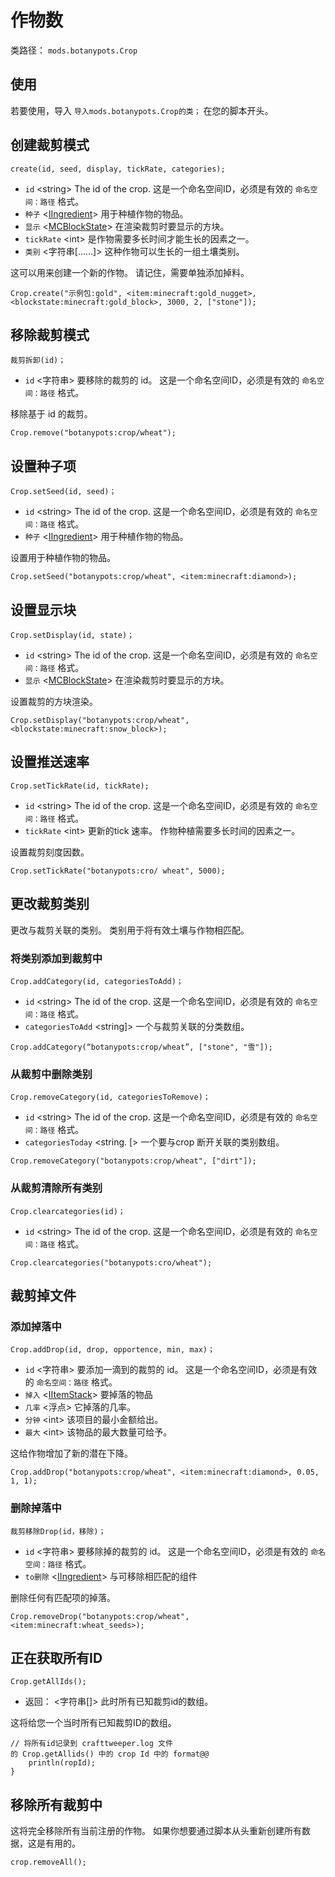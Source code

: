 # 作物数

类路径： `mods.botanypots.Crop`

## 使用

若要使用，导入 `导入mods.botanypots.Crop的类；` 在您的脚本开头。

## 创建裁剪模式

`create(id, seed, display, tickRate, categories);`

- `id` &lt;string> The id of the crop. 这是一个命名空间ID，必须是有效的 `命名空间：路径` 格式。
- `种子` <[IIngredient](/vanilla/api/items/IIngredient)> 用于种植作物的物品。
- `显示` <[MCBlockState](/vanilla/api/blocks/MCBlockState)> 在渲染裁剪时要显示的方块。
- `tickRate` &lt;int> 是作物需要多长时间才能生长的因素之一。
- `类别` &lt;字符串[……]> 这种作物可以生长的一组土壤类别。

这可以用来创建一个新的作物。 请记住，需要单独添加掉料。

```zenscript
Crop.create("示例包:gold", <item:minecraft:gold_nugget>, <blockstate:minecraft:gold_block>, 3000, 2, ["stone"]);
```

## 移除裁剪模式

`裁剪拆卸(id)；`

- `id` &lt;字符串> 要移除的裁剪的 id。 这是一个命名空间ID，必须是有效的 `命名空间：路径` 格式。

移除基于 id 的裁剪。

```zenscript
Crop.remove("botanypots:crop/wheat");
```

## 设置种子项

`Crop.setSeed(id, seed)；`

- `id` &lt;string> The id of the crop. 这是一个命名空间ID，必须是有效的 `命名空间：路径` 格式。
- `种子` <[IIngredient](/vanilla/api/items/IIngredient)> 用于种植作物的物品。

设置用于种植作物的物品。

```zenscript
Crop.setSeed("botanypots:crop/wheat", <item:minecraft:diamond>);
```

## 设置显示块

`Crop.setDisplay(id, state)；`

- `id` &lt;string> The id of the crop. 这是一个命名空间ID，必须是有效的 `命名空间：路径` 格式。
- `显示` <[MCBlockState](/vanilla/api/blocks/MCBlockState)> 在渲染裁剪时要显示的方块。

设置裁剪的方块渲染。

```zenscript
Crop.setDisplay("botanypots:crop/wheat", <blockstate:minecraft:snow_block>);
```

## 设置推送速率

`Crop.setTickRate(id, tickRate);`

- `id` &lt;string> The id of the crop. 这是一个命名空间ID，必须是有效的 `命名空间：路径` 格式。
- `tickRate` &lt;int> 更新的tick 速率。 作物种植需要多长时间的因素之一。

设置裁剪刻度因数。

```zenscript
Crop.setTickRate("botanypots:cro/ wheat", 5000);
```

## 更改裁剪类别

更改与裁剪关联的类别。 类别用于将有效土壤与作物相匹配。

### 将类别添加到裁剪中

`Crop.addCategory(id, categoriesToAdd)；`

- `id` &lt;string> The id of the crop. 这是一个命名空间ID，必须是有效的 `命名空间：路径` 格式。
- `categoriesToAdd` &lt;string]> 一个与裁剪关联的分类数组。

```zenscript
Crop.addCategory(“botanypots:crop/wheat”, ["stone", "雪"]);
```

### 从裁剪中删除类别

`Crop.removeCategory(id, categoriesToRemove)；`

- `id` &lt;string> The id of the crop. 这是一个命名空间ID，必须是有效的 `命名空间：路径` 格式。
- `categoriesToday` &lt;string. [> 一个要与crop 断开关联的类别数组。

```zenscript
Crop.removeCategory("botanypots:crop/wheat", ["dirt"]);
```

### 从裁剪清除所有类别

`Crop.clearcategories(id)；`

- `id` &lt;string> The id of the crop. 这是一个命名空间ID，必须是有效的 `命名空间：路径` 格式。

```zenscript
Crop.clearcategories("botanypots:cro/wheat");
```

## 裁剪掉文件

### 添加掉落中

`Crop.addDrop(id, drop, opportence, min, max)；`

- `id` &lt;字符串> 要添加一滴到的裁剪的 id。 这是一个命名空间ID，必须是有效的 `命名空间：路径` 格式。
- `掉入` <[IItemStack](/vanilla/api/items/IItemStack)> 要掉落的物品
- `几率` &lt;浮点> 它掉落的几率。
- `分钟` &lt;int> 该项目的最小金额给出。
- `最大` &lt;int> 该物品的最大数量可给予。

这给作物增加了新的潜在下降。

```zenscript
Crop.addDrop("botanypots:crop/wheat", <item:minecraft:diamond>, 0.05, 1, 1);
```

### 删除掉落中

`裁剪移除Drop(id，移除)；`

- `id` &lt;字符串> 要移除掉的裁剪的 id。 这是一个命名空间ID，必须是有效的 `命名空间：路径` 格式。
- `to删除` <[IIngredient](/vanilla/api/items/IIngredient)> 与可移除相匹配的组件

删除任何有匹配项的掉落。

```zenscript
Crop.removeDrop("botanypots:crop/wheat", <item:minecraft:wheat_seeds>);
```

## 正在获取所有ID

`Crop.getAllIds();`

- 返回： &lt;字符串[]> 此时所有已知裁剪id的数组。

这将给您一个当时所有已知裁剪ID的数组。

```zenscript
// 将所有id记录到 crafttweeper.log 文件
的 Crop.getAllids() 中的 crop Id 中的 format@@
    println(ropId);
}
```

## 移除所有裁剪中

这将完全移除所有当前注册的作物。 如果你想要通过脚本从头重新创建所有数据，这是有用的。

```zenscript
crop.removeAll();
```
